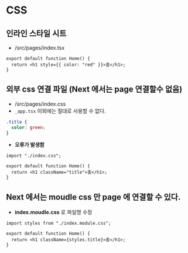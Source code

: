 # CSS

## 인라인 스타일 시트

- /src/pages/index.tsx

```tsx
export default function Home() {
  return <h1 style={{ color: "red" }}>홈</h1>;
}
```

## 외부 css 연결 파일 (Next 에서는 page 연결할수 없음)

- /src/pages/index.css
- `_app.tsx` 이외에는 절대로 사용할 수 없다.

```css
.title {
  color: green;
}
```

- **오류가 발생함**

```tsx
import "./index.css";

export default function Home() {
  return <h1 className="title">홈</h1>;
}
```

## Next 에서는 moudle css 만 page 에 연결할 수 있다.

- **index.moudle.css** 로 파일명 수정

```tsx
import styles from "./index.module.css";

export default function Home() {
  return <h1 className={styles.title}>홈</h1>;
}
```
